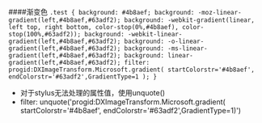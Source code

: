 ####渐变色
`
.test {
  background: #4b8aef;
  background: -moz-linear-gradient(left,#4b8aef,#63adf2);
  background: -webkit-gradient(linear, left top, right bottom, color-stop(0%,#4b8aef), color-stop(100%,#63adf2));
  background: -webkit-linear-gradient(left,#4b8aef,#63adf2);
  background: -o-linear-gradient(left,#4b8aef,#63adf2);
  background: -ms-linear-gradient(left,#4b8aef,#63adf2);
  background: linear-gradient(left,#4b8aef,#63adf2);
  filter: progid:DXImageTransform.Microsoft.gradient( startColorstr='#4b8aef', endColorstr='#63adf2',GradientType=1 );
}
`
* 对于stylus无法处理的属性值，使用unquote()
*   filter: unquote('progid:DXImageTransform.Microsoft.gradient( startColorstr='#4b8aef', endColorstr='#63adf2',GradientType=1)')